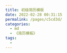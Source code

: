 ```yaml
---
title: 初级简历模板
date: 2022-02-28 00:31:15
permalink: /pages/c5cd3d/
categories:
  - md
  - 《简历模板》
tags:
  - 
---
```

